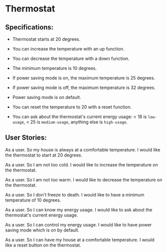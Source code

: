 Thermostat
=================

Specifications:
---------------
* Thermostat starts at 20 degrees.

* You can increase the temperature with an up function.

* You can decrease the temperature with a down function.

* The minimum temperature is 10 degrees.

* If power saving mode is on, the maximum temperature is 25 degrees.

* If power saving mode is off, the maximum temperature is 32 degrees.

* Power saving mode is on default.

* You can reset the temperature to 20 with a reset function.

* You can ask about the thermostat's current energy usage: < 18 is ```low-usage```, < 25 is ```medium-usage```, anything else is ```high-usage```.


User Stories:
-------------

As a user.
So my house is always at a comfortable temperature.
I would like the thermostat to start at 20 degrees.

As a user.
So I am not too cold.
I would like to increase the temperature on the thermostat.

As a user.
So I am not too warm.
I would like to decrease the temperature on the thermostat.

As a user.
So I don't freeze to death.
I would like to have a minimum temperature of 10 degrees.

As a user.
So I can know my energy usage.
I would like to ask about the thermostat's current energy usage.

As a user.
So I can control my energy usage.
I would like to have power saving mode which is on by default.

As a user.
So I can have my house at a comfortable temperature.
I would like a reset button on the thermostat.
